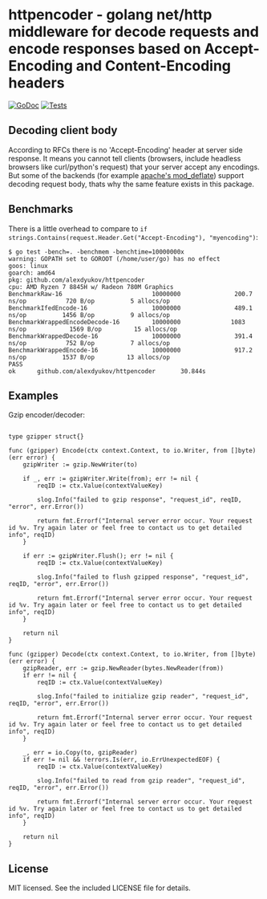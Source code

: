 # httpencoder - golang net/http middleware for decode requests and encode responses based on Accept-Encoding and Content-Encoding headers
[![GoDoc](https://godoc.org/github.com/alexdyukov/httpencoder?status.svg)](https://godoc.org/github.com/alexdyukov/httpencoder)
[![Tests](https://github.com/alexdyukov/httpencoder/actions/workflows/tests.yml/badge.svg?branch=master)](https://github.com/alexdyukov/httpencoder/actions/workflows/tests.yml?query=branch%3Amaster)

## Decoding client body

According to RFCs there is no 'Accept-Encoding' header at server side response. It means you cannot tell clients (browsers, include headless browsers like curl/python's request) that your server accept any encodings. But some of the backends (for example [apache's mod_deflate](https://httpd.apache.org/docs/2.2/mod/mod_deflate.html#input)) support decoding request body, thats why the same feature exists in this package.

## Benchmarks

There is a little overhead to compare to `if strings.Contains(request.Header.Get("Accept-Encoding"), "myencoding")`:
```
$ go test -bench=. -benchmem -benchtime=10000000x
warning: GOPATH set to GOROOT (/home/user/go) has no effect
goos: linux
goarch: amd64
pkg: github.com/alexdyukov/httpencoder
cpu: AMD Ryzen 7 8845H w/ Radeon 780M Graphics
BenchmarkRaw-16                         10000000               200.7 ns/op           720 B/op          5 allocs/op
BenchmarkIfedEncode-16                  10000000               489.1 ns/op          1456 B/op          9 allocs/op
BenchmarkWrappedEncodeDecode-16         10000000              1083 ns/op            1569 B/op         15 allocs/op
BenchmarkWrappedDecode-16               10000000               391.4 ns/op           752 B/op          7 allocs/op
BenchmarkWrappedEncode-16               10000000               917.2 ns/op          1537 B/op         13 allocs/op
PASS
ok      github.com/alexdyukov/httpencoder       30.844s
``` 

## Examples

Gzip encoder/decoder:
```

type gzipper struct{}

func (gzipper) Encode(ctx context.Context, to io.Writer, from []byte) (err error) {
	gzipWriter := gzip.NewWriter(to)

	if _, err := gzipWriter.Write(from); err != nil {
		reqID := ctx.Value(contextValueKey)

		slog.Info("failed to gzip response", "request_id", reqID, "error", err.Error())

		return fmt.Errorf("Internal server error occur. Your request id %v. Try again later or feel free to contact us to get detailed info", reqID)
	}

	if err := gzipWriter.Flush(); err != nil {
		reqID := ctx.Value(contextValueKey)

		slog.Info("failed to flush gzipped response", "request_id", reqID, "error", err.Error())

		return fmt.Errorf("Internal server error occur. Your request id %v. Try again later or feel free to contact us to get detailed info", reqID)
	}

	return nil
}

func (gzipper) Decode(ctx context.Context, to io.Writer, from []byte) (err error) {
	gzipReader, err := gzip.NewReader(bytes.NewReader(from))
	if err != nil {
		reqID := ctx.Value(contextValueKey)

		slog.Info("failed to initialize gzip reader", "request_id", reqID, "error", err.Error())

		return fmt.Errorf("Internal server error occur. Your request id %v. Try again later or feel free to contact us to get detailed info", reqID)
	}

	_, err = io.Copy(to, gzipReader)
	if err != nil && !errors.Is(err, io.ErrUnexpectedEOF) {
		reqID := ctx.Value(contextValueKey)

		slog.Info("failed to read from gzip reader", "request_id", reqID, "error", err.Error())

		return fmt.Errorf("Internal server error occur. Your request id %v. Try again later or feel free to contact us to get detailed info", reqID)
	}

	return nil
}
```

## License

MIT licensed. See the included LICENSE file for details.
